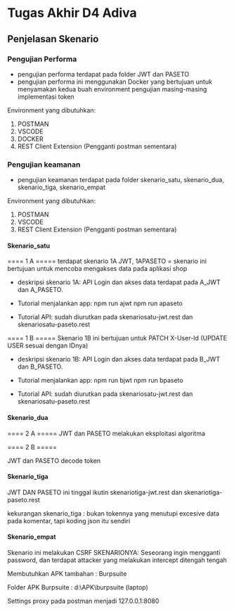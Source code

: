 # Tugas Akhir D4 Adiva

## Penjelasan Skenario

### Pengujian Performa

- pengujian performa terdapat pada folder JWT dan PASETO
- pengujian performa ini menggunakan Docker yang bertujuan untuk menyamakan kedua buah environment pengujian masing-masing implementasi token

Environment yang dibutuhkan:

1. POSTMAN
2. VSCODE
3. DOCKER
4. REST Client Extension (Pengganti postman sementara)

### Pengujian keamanan

- pengujian keamanan terdapat pada folder skenario_satu, skenario_dua, skenario_tiga, skenario_empat

Environment yang dibutuhkan:

1. POSTMAN
2. VSCODE
3. REST Client Extension (Pengganti postman sementara)

#### Skenario_satu

==== 1 A =====
terdapat skenario 1A JWT, 1APASETO = skenario ini bertujuan untuk mencoba mengakses data pada aplikasi shop

- deskripsi skenario 1A:
  API Login dan akses data terdapat pada A_JWT dan A_PASETO.

- Tutorial menjalankan app:
  npm run ajwt
  npm run apaseto

- Tutorial API:
  sudah diurutkan pada skenariosatu-jwt.rest dan skenariosatu-paseto.rest

==== 1 B =====
Skenario 1B ini bertujuan untuk PATCH X-User-Id (UPDATE USER sesuai dengan IDnya)

- deskripsi skenario 1B:
  API Login dan akses data terdapat pada B_JWT dan B_PASETO.

- Tutorial menjalankan app:
  npm run bjwt
  npm run bpaseto

- Tutorial API:
  sudah diurutkan pada skenariosatu-jwt.rest dan skenariosatu-paseto.rest

#### Skenario_dua

==== 2 A =====
JWT dan PASETO melakukan eksploitasi algoritma

==== 2 B =====

JWT dan PASETO decode token

#### Skenario_tiga

JWT DAN PASETO ini tinggal ikutin skenariotiga-jwt.rest dan skenariotiga-paseto.rest

kekurangan skenario_tiga : bukan tokennya yang menutupi excesive data pada komentar, tapi koding json itu sendiri

#### Skenario_empat

Skenario ini melakukan CSRF
SKENARIONYA:
Seseorang ingin mengganti password, dan terdapat attacker yang melakukan intercept ditengah tengah

Membutuhkan APK tambahan : Burpsuite

Folder APK Burpsuite : d:\APK\burpsuite (laptop)

Settings proxy pada postman menjadi 127.0.0.1:8080
